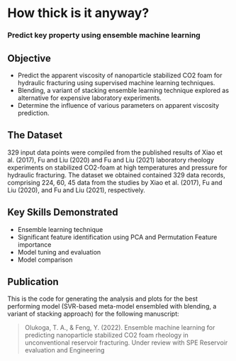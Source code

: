 # How thick is it anyway?
### Predict key property using ensemble machine learning

## Objective
* Predict the apparent viscosity of nanoparticle stabilized CO2 foam for hydraulic fracturing using supervised machine learning techniques.
* Blending, a variant of stacking ensemble learning technique explored as alternative for expensive laboratory experiments.
* Determine the influence of various parameters on apparent viscosity prediction.

## The Dataset
329 input data points were compiled from the published results of Xiao et al. (2017), Fu and Liu (2020) and Fu and Liu (2021) laboratory rheology experiments on stabilized CO2-foam at high temperatures and pressure for hydraulic fracturing. 
The dataset we obtained contained 329 data records, comprising 224, 60, 45 data from the studies by Xiao et al. (2017), Fu and Liu (2020), and Fu and Liu (2021), respectively. 

## Key Skills Demonstrated
* Ensemble learning technique
* Significant feature identification using PCA and Permutation Feature importance
* Model tuning and evaluation
* Model comparison

## Publication
This is the code for generating the analysis and plots for the best performing model (SVR-based meta-model ensembled with blending, a variant of stacking approach) for the following manuscript:
> Olukoga, T. A., & Feng, Y. (2022). Ensemble machine learning for predicting nanoparticle stabilized CO2 foam rheology in unconventional reservoir fracturing. Under review with SPE Reservoir evaluation and Engineering

